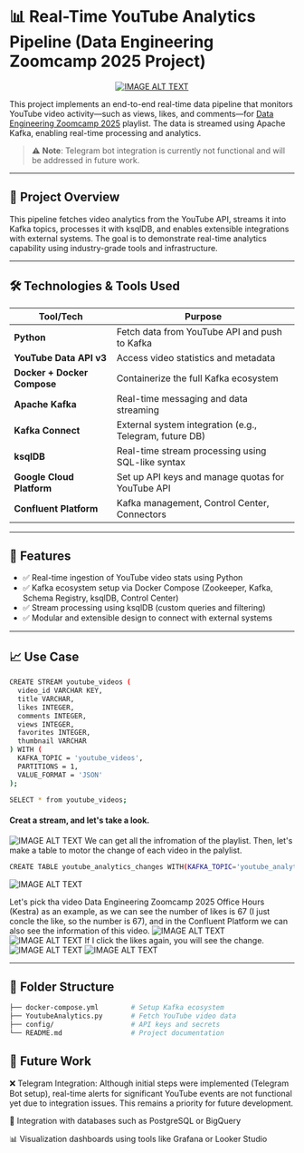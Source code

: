# 📊 Real-Time YouTube Analytics Pipeline (Data Engineering Zoomcamp 2025 Project)

<div align="center">

  <a href="https://www.youtube.com/watch?v=X8cEEwi8DTM&list=PL3MmuxUbc_hJZdpLpRHp7dg6EOx828q6y" title="Video Title">
    <img src="https://i.ytimg.com/vi/X8cEEwi8DTM/hqdefault.jpg?sqp=-oaymwEXCOADEI4CSFryq4qpAwkIARUAAIhCGAE=&rs=AOn4CLCHMXvedNHuTfWxeUXhRUVacYUG3g" alt="IMAGE ALT TEXT" />
  </a>

</div>


This project implements an end-to-end real-time data pipeline that monitors YouTube video activity—such as views, likes, and comments—for [Data Engineering Zoomcamp 2025](https://www.youtube.com/watch?v=X8cEEwi8DTM&list=PL3MmuxUbc_hJZdpLpRHp7dg6EOx828q6y) playlist. The data is streamed using Apache Kafka, enabling real-time processing and analytics.

> ⚠️ **Note**: Telegram bot integration is currently not functional and will be addressed in future work.

---

## 🚀 Project Overview

This pipeline fetches video analytics from the YouTube API, streams it into Kafka topics, processes it with ksqlDB, and enables extensible integrations with external systems. The goal is to demonstrate real-time analytics capability using industry-grade tools and infrastructure.

---

## 🛠 Technologies & Tools Used

| Tool/Tech | Purpose |
|-----------|---------|
| **Python** | Fetch data from YouTube API and push to Kafka |
| **YouTube Data API v3** | Access video statistics and metadata |
| **Docker + Docker Compose** | Containerize the full Kafka ecosystem |
| **Apache Kafka** | Real-time messaging and data streaming |
| **Kafka Connect** | External system integration (e.g., Telegram, future DB) |
| **ksqlDB** | Real-time stream processing using SQL-like syntax |
| **Google Cloud Platform** | Set up API keys and manage quotas for YouTube API |
| **Confluent Platform** | Kafka management, Control Center, Connectors |

---

## 📌 Features

- ✅ Real-time ingestion of YouTube video stats using Python
- ✅ Kafka ecosystem setup via Docker Compose (Zookeeper, Kafka, Schema Registry, ksqlDB, Control Center)
- ✅ Stream processing using ksqlDB (custom queries and filtering)
- ✅ Modular and extensible design to connect with external systems

---

## 📈 Use Case

```bash
CREATE STREAM youtube_videos (
  video_id VARCHAR KEY,
  title VARCHAR,
  likes INTEGER,
  comments INTEGER,
  views INTEGER,
  favorites INTEGER,
  thumbnail VARCHAR
) WITH (
  KAFKA_TOPIC = 'youtube_videos',
  PARTITIONS = 1,
  VALUE_FORMAT = 'JSON'
);

SELECT * from youtube_videos;
```
#### Creat a stream, and let's take a look.
![IMAGE ALT TEXT](https://github.com/Yaxin12/Real-Time-YouTube-Analytics-Pipeline-Data-Engineering-Zoomcamp-2025-Project-/blob/main/image/2.png)
We can get all the infromation of the playlist.
Then, let's make a table to motor the change of each video in the palylist.
```bash
CREATE TABLE youtube_analytics_changes WITH(KAFKA_TOPIC='youtube_analytics_changes') AS SELECT video_id, latest_by_offset(title) as title, latest_by_offset(comments,2)[1] as comments_prev, latest_by_offset(comments,2)[2] as comments_curr, latest_by_offset(likes,2)[1] as likes_prev, latest_by_offset(likes,2)[2] as likes_curr, latest_by_offset(views,2)[1] as views_prev, latest_by_offset(views,2)[2] as views_curr, latest_by_offset(favorites,2)[1] as favorites_prev, latest_by_offset(favorites,2)[2] as favorites_curr FROM youtube_videos GROUP BY video_id EMIT CHANGES;
```
![IMAGE ALT TEXT](https://github.com/Yaxin12/Real-Time-YouTube-Analytics-Pipeline-Data-Engineering-Zoomcamp-2025-Project-/blob/main/image/4.png)

Let's pick tha video Data Engineering Zoomcamp 2025 Office Hours (Kestra) as an example, as we can see the number of likes is 67 (I just concle the like, so the number is 67), and in the Confluent Platform we can also see the information of this video.
![IMAGE ALT TEXT](https://github.com/Yaxin12/Real-Time-YouTube-Analytics-Pipeline-Data-Engineering-Zoomcamp-2025-Project-/blob/main/image/5.png)
![IMAGE ALT TEXT](https://github.com/Yaxin12/Real-Time-YouTube-Analytics-Pipeline-Data-Engineering-Zoomcamp-2025-Project-/blob/main/image/6.png)
If I click the likes again, you will see the change.
![IMAGE ALT TEXT](https://github.com/Yaxin12/Real-Time-YouTube-Analytics-Pipeline-Data-Engineering-Zoomcamp-2025-Project-/blob/main/image/7.png)
![IMAGE ALT TEXT](https://github.com/Yaxin12/Real-Time-YouTube-Analytics-Pipeline-Data-Engineering-Zoomcamp-2025-Project-/blob/main/image/8.png)

---

## 📂 Folder Structure
```bash
├── docker-compose.yml        # Setup Kafka ecosystem
├── YoutubeAnalytics.py       # Fetch YouTube video data
├── config/                   # API keys and secrets
└── README.md                 # Project documentation
```

## 🔮 Future Work
❌ Telegram Integration: Although initial steps were implemented (Telegram Bot setup), real-time alerts for significant YouTube events are not functional yet due to integration issues. This remains a priority for future development.

🔌 Integration with databases such as PostgreSQL or BigQuery

📊 Visualization dashboards using tools like Grafana or Looker Studio
